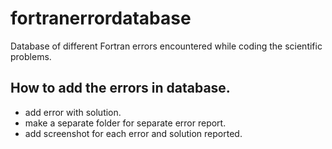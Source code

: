 # fortranerrordatabase
Database of different Fortran errors encountered while coding the scientific problems. 

## How to add the errors in database.
- add error with solution.
- make a separate folder for separate error report.
- add screenshot for each error and solution reported.
